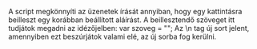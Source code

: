 A script megkönnyíti az üzenetek írását annyiban, hogy egy kattintásra beilleszt egy korábban beállított aláírást.
A beillesztendő szöveget itt tudjátok megadni az idézőjelben:
var szoveg = "";
Az \n tag új sort jelent, amennyiben ezt beszúrjátok valami elé, az új sorba fog kerülni.
